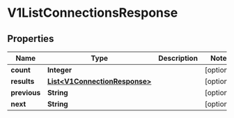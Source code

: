 
# V1ListConnectionsResponse

## Properties
Name | Type | Description | Notes
------------ | ------------- | ------------- | -------------
**count** | **Integer** |  |  [optional]
**results** | [**List&lt;V1ConnectionResponse&gt;**](V1ConnectionResponse.md) |  |  [optional]
**previous** | **String** |  |  [optional]
**next** | **String** |  |  [optional]



